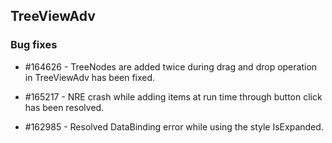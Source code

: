 ## TreeViewAdv

### Bug fixes

* \#164626 - TreeNodes are added twice during drag and drop operation in TreeViewAdv has been fixed. 

* \#165217 - NRE crash while adding items at run time through button click has been resolved.

* \#162985 - Resolved DataBinding error while using the style IsExpanded.